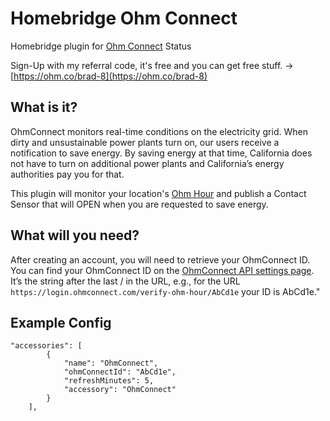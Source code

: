 # Homebridge Ohm Connect

Homebridge plugin for [Ohm Connect](https://www.ohmconnect.com/) Status

Sign-Up with my referral code, it's free and you can get free stuff. -> [https://ohm.co/brad-8](https://ohm.co/brad-8)

## What is it?
OhmConnect monitors real-time conditions on the electricity grid. When dirty and unsustainable power plants turn on, our users receive a notification to save energy. By saving energy at that time, California does not have to turn on additional power plants and California’s energy authorities pay you for that.

This plugin will monitor your location's [Ohm Hour](https://www.ohmconnect.com/how-it-works#ohmhours-101) and publish a Contact Sensor that will OPEN when you are requested to save energy. 

## What will you need?
After creating an account, you will need to retrieve your OhmConnect ID. You can find your OhmConnect ID on the [OhmConnect API settings page](https://login.ohmconnect.com/api/v2/settings). It’s the string after the last / in the URL, e.g., for the URL `https://login.ohmconnect.com/verify-ohm-hour/AbCd1e` your ID is AbCd1e."

## Example Config
```
"accessories": [
        {
            "name": "OhmConnect",
            "ohmConnectId": "AbCd1e",
            "refreshMinutes": 5,
            "accessory": "OhmConnect"
        }
    ],
```